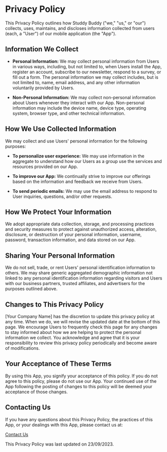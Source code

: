 # Privacy Policy

This Privacy Policy outlines how Studdy Buddy ("we," "us," or "our") collects, uses, maintains, and discloses information collected from users (each, a "User") of our mobile application (the "App").

## Information We Collect

- **Personal Information:** We may collect personal information from Users in various ways, including, but not limited to, when Users install the App, register an account, subscribe to our newsletter, respond to a survey, or fill out a form. The personal information we may collect includes, but is not limited to, name, email address, and any other information voluntarily provided by Users.

- **Non-Personal Information:** We may collect non-personal information about Users whenever they interact with our App. Non-personal information may include the device name, device type, operating system, browser type, and other technical information.

## How We Use Collected Information

We may collect and use Users' personal information for the following purposes:

- **To personalize user experience:** We may use information in the aggregate to understand how our Users as a group use the services and resources provided on our App.

- **To improve our App:** We continually strive to improve our offerings based on the information and feedback we receive from Users.

- **To send periodic emails:** We may use the email address to respond to User inquiries, questions, and/or other requests.

## How We Protect Your Information

We adopt appropriate data collection, storage, and processing practices and security measures to protect against unauthorized access, alteration, disclosure, or destruction of your personal information, username, password, transaction information, and data stored on our App.

## Sharing Your Personal Information

We do not sell, trade, or rent Users' personal identification information to others. We may share generic aggregated demographic information not linked to any personal identification information regarding visitors and Users with our business partners, trusted affiliates, and advertisers for the purposes outlined above.

## Changes to This Privacy Policy

[Your Company Name] has the discretion to update this privacy policy at any time. When we do, we will revise the updated date at the bottom of this page. We encourage Users to frequently check this page for any changes to stay informed about how we are helping to protect the personal information we collect. You acknowledge and agree that it is your responsibility to review this privacy policy periodically and become aware of modifications.

## Your Acceptance of These Terms

By using this App, you signify your acceptance of this policy. If you do not agree to this policy, please do not use our App. Your continued use of the App following the posting of changes to this policy will be deemed your acceptance of those changes.

## Contacting Us

If you have any questions about this Privacy Policy, the practices of this App, or your dealings with this App, please contact us at:

[Contact Us](https://github.com/shannonbay/scrollerblade/issues)

This Privacy Policy was last updated on 23/09/2023.

